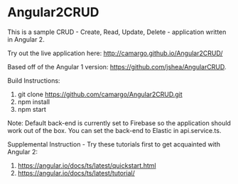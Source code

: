 # Angular2CRUD

This is a sample CRUD - Create, Read, Update, Delete - application written in Angular 2. 

Try out the live application here: http://camargo.github.io/Angular2CRUD/

Based off of the Angular 1 version: https://github.com/jshea/AngularCRUD.

Build Instructions:

1. git clone https://github.com/camargo/Angular2CRUD.git
2. npm install
3. npm start

Note: Default back-end is currently set to Firebase so the application should work out of the box. You can set the back-end to Elastic in api.service.ts.

Supplemental Instruction - Try these tutorials first to get acquainted with Angular 2:

1. https://angular.io/docs/ts/latest/quickstart.html
2. https://angular.io/docs/ts/latest/tutorial/
